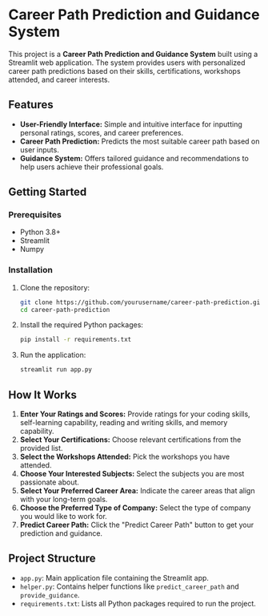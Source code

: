 # Career Path Prediction and Guidance System

This project is a **Career Path Prediction and Guidance System** built using a Streamlit web application. The system provides users with personalized career path predictions based on their skills, certifications, workshops attended, and career interests.

## Features

- **User-Friendly Interface:** Simple and intuitive interface for inputting personal ratings, scores, and career preferences.
- **Career Path Prediction:** Predicts the most suitable career path based on user inputs.
- **Guidance System:** Offers tailored guidance and recommendations to help users achieve their professional goals.

## Getting Started

### Prerequisites

- Python 3.8+
- Streamlit
- Numpy

### Installation

1. Clone the repository:
    ```bash
    git clone https://github.com/yourusername/career-path-prediction.git
    cd career-path-prediction
    ```

2. Install the required Python packages:
    ```bash
    pip install -r requirements.txt
    ```

3. Run the application:
    ```bash
    streamlit run app.py
    ```

## How It Works

1. **Enter Your Ratings and Scores:** Provide ratings for your coding skills, self-learning capability, reading and writing skills, and memory capability.
2. **Select Your Certifications:** Choose relevant certifications from the provided list.
3. **Select the Workshops Attended:** Pick the workshops you have attended.
4. **Choose Your Interested Subjects:** Select the subjects you are most passionate about.
5. **Select Your Preferred Career Area:** Indicate the career areas that align with your long-term goals.
6. **Choose the Preferred Type of Company:** Select the type of company you would like to work for.
7. **Predict Career Path:** Click the "Predict Career Path" button to get your prediction and guidance.

## Project Structure

- `app.py`: Main application file containing the Streamlit app.
- `helper.py`: Contains helper functions like `predict_career_path` and `provide_guidance`.
- `requirements.txt`: Lists all Python packages required to run the project.

